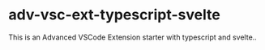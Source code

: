 # adv-vsc-ext-typescript-svelte
This is an Advanced VSCode Extension starter with typescript and svelte..
